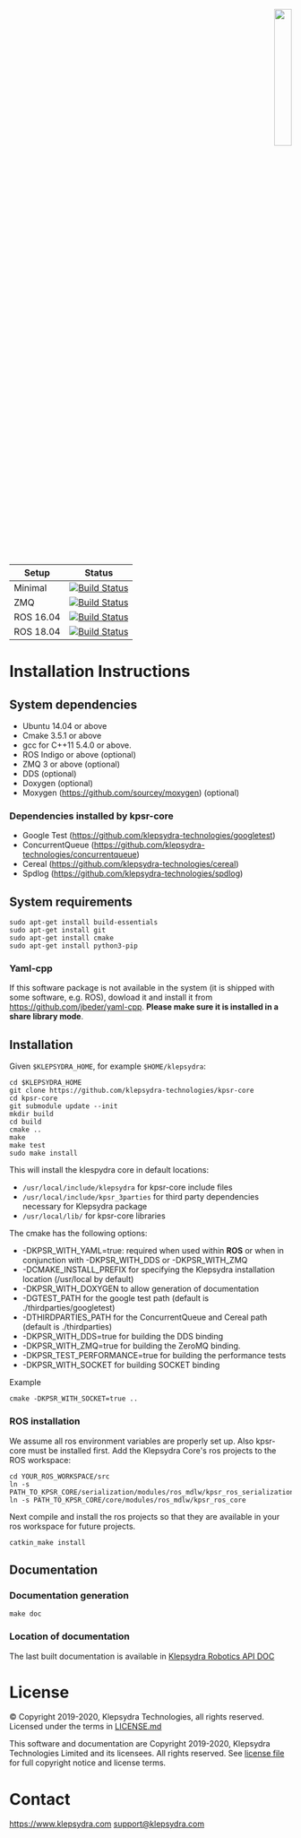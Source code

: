 <p align="right">
  <img width="25%" height="25%"src="./images/klepsydra_logo.jpg">
</p>

Setup | Status
--- | ---
Minimal | [![Build Status](https://jenkins1.klepsydra.com/buildStatus/icon?job=kpsr-core%2Fmaster)](https://jenkins1.klepsydra.com/view/Core/job/kpsr-core/job/master/)
ZMQ | [![Build Status](https://jenkins1.klepsydra.com/buildStatus/icon?job=kpsr-zmq-core%2Fmaster)](https://jenkins1.klepsydra.com/view/Core/job/kpsr-zmq-core/job/master/)
ROS 16.04 | [![Build Status](https://jenkins1.klepsydra.com/buildStatus/icon?job=kpsr-ros-core-16.04%2Fmaster)](https://jenkins1.klepsydra.com/view/Core/job/kpsr-ros-core-16.04/job/master/)
ROS 18.04 | [![Build Status](https://jenkins1.klepsydra.com/buildStatus/icon?job=kpsr-ros-core-18.04%2Fmaster)](https://jenkins1.klepsydra.com/view/Core/job/kpsr-ros-core-18.04/job/master/)

# Installation Instructions

## System dependencies

* Ubuntu 14.04 or above
* Cmake 3.5.1 or above
* gcc for C++11 5.4.0 or above.
* ROS Indigo or above (optional)
* ZMQ 3 or above (optional)
* DDS (optional)
* Doxygen (optional)
* Moxygen (https://github.com/sourcey/moxygen) (optional)

### Dependencies installed by kpsr-core

* Google Test (https://github.com/klepsydra-technologies/googletest)
* ConcurrentQueue (https://github.com/klepsydra-technologies/concurrentqueue)
* Cereal (https://github.com/klepsydra-technologies/cereal)
* Spdlog (https://github.com/klepsydra-technologies/spdlog)

## System requirements

	sudo apt-get install build-essentials
	sudo apt-get install git
	sudo apt-get install cmake
	sudo apt-get install python3-pip

### Yaml-cpp

If this software package is not available in the system (it is shipped with some software, e.g. ROS), dowload it and install it from https://github.com/jbeder/yaml-cpp. **Please make sure it is installed in a __share library mode__**.

## Installation

Given ```$KLEPSYDRA_HOME```, for example ```$HOME/klepsydra```:

```
cd $KLEPSYDRA_HOME
git clone https://github.com/klepsydra-technologies/kpsr-core
cd kpsr-core
git submodule update --init
mkdir build
cd build
cmake ..
make
make test
sudo make install
```

This will install the klespydra core in default locations:
- `/usr/local/include/klepsydra` for kpsr-core include files
- `/usr/local/include/kpsr_3parties` for third party dependencies necessary for Klepsydra package
- `/usr/local/lib/` for kpsr-core libraries

The cmake has the following options:

* -DKPSR_WITH_YAML=true: required when used within **ROS** or when in conjunction with -DKPSR_WITH_DDS or -DKPSR_WITH_ZMQ
* -DCMAKE_INSTALL_PREFIX for specifying the Klepsydra installation location (/usr/local by default)
* -DKPSR_WITH_DOXYGEN to allow generation of documentation
* -DGTEST_PATH for the google test path (default is ./thirdparties/googletest)
* -DTHIRDPARTIES_PATH for the ConcurrentQueue and Cereal path (default is ./thirdparties)
* -DKPSR_WITH_DDS=true for building the DDS binding
* -DKPSR_WITH_ZMQ=true for building the ZeroMQ binding.
* -DKPSR_TEST_PERFORMANCE=true for building the performance tests
* -DKPSR_WITH_SOCKET for building SOCKET binding

Example

```
cmake -DKPSR_WITH_SOCKET=true ..
```


### ROS installation

We assume all ros environment variables are properly set up. Also kpsr-core must be installed first.
Add the Klepsydra Core's ros projects to the ROS workspace:

```
cd YOUR_ROS_WORKSPACE/src
ln -s PATH_TO_KPSR_CORE/serialization/modules/ros_mdlw/kpsr_ros_serialization
ln -s PATH_TO_KPSR_CORE/core/modules/ros_mdlw/kpsr_ros_core
```

Next compile and install the ros projects so that they are available in your ros workspace for future projects.

```
catkin_make install
```

## Documentation

### Documentation generation

```
make doc
```

### Location of documentation

The last built documentation is available in [Klepsydra Robotics API DOC](./api-doc/)


#  License

&copy; Copyright 2019-2020, Klepsydra Technologies, all rights reserved. Licensed under the terms in [LICENSE.md](./LICENSE.md)

This software and documentation are Copyright 2019-2020, Klepsydra Technologies
Limited and its licensees. All rights reserved. See [license file](./LICENSE.md) for full copyright notice and license terms.

#  Contact

https://www.klepsydra.com
support@klepsydra.com


